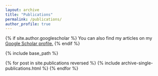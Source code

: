 ```yaml
---
layout: archive
title: "Publications"
permalink: /publications/
author_profile: true
---
```


{% if site.author.googlescholar %}
  You can also find my articles on my <u><a href="{{site.author.googlescholar}}"> Google Scholar profile</a>.</u>
{% endif %}

{% include base_path %}

{% for post in site.publications reversed %}
  {% include archive-single-publications.html %}
{% endfor %}
